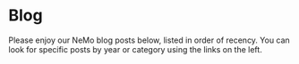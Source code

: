 # Blog
Please enjoy our NeMo blog posts below, listed in order of recency. You can look for specific posts by year or category using the links on the left.

